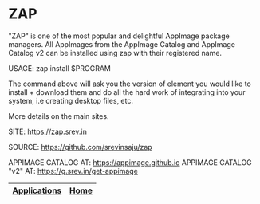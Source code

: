 # ZAP

 "ZAP" is one of the most popular and delightful AppImage package managers. All AppImages from the AppImage Catalog and AppImage Catalog v2 can be  installed using zap with their registered name.
 
 USAGE: zap install $PROGRAM
 
 The command above will ask you the version of element you would like to  install + download them and do all the hard work of integrating into your system, i.e creating desktop files, etc.
 
 More details on the main sites.
 
 SITE: https://zap.srev.in

 SOURCE: https://github.com/srevinsaju/zap
 
 APPIMAGE CATALOG AT: https://appimage.github.io
 APPIMAGE CATALOG "v2" AT: https://g.srev.in/get-appimage

 | [Applications](https://portable-linux-apps.github.io/apps.html) | [Home](https://portable-linux-apps.github.io)
 | --- | --- |

